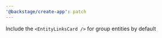 ```yaml
---
'@backstage/create-app': patch
---
```


Include the `<EntityLinksCard />` for group entities by default
